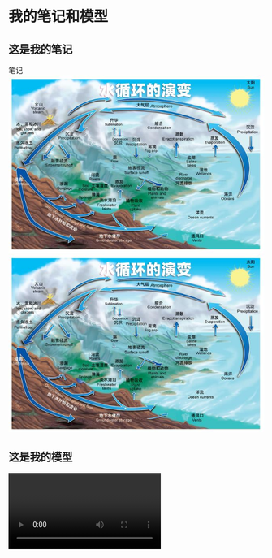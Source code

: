 # 我的笔记和模型

## 这是我的笔记
笔记<br>
![笔记1](images/h2.jpg)
![笔记2](images/hydrology.jpg)

## 这是我的模型

![模型示例](videos/example.mp4)
